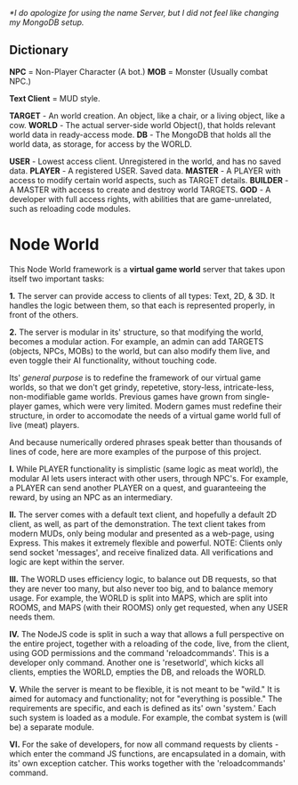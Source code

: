 _*I do apologize for using the name Server, but I did not feel like changing my MongoDB setup._

## Dictionary

__NPC__ = Non-Player Character (A bot.)
__MOB__ = Monster (Usually combat NPC.)

__Text Client__ = MUD style.

__TARGET__    - An world creation. An object, like a chair, or a living object, like a cow.
__WORLD__     - The actual server-side world Object(), that holds relevant world data in ready-access mode.
__DB__        - The MongoDB that holds all the world data, as storage, for access by the WORLD.

__USER__      - Lowest access client. Unregistered in the world, and has no saved data.
__PLAYER__    - A registered USER. Saved data.
__MASTER__    - A PLAYER with access to modify certain world aspects, such as TARGET details.
__BUILDER__   - A MASTER with access to create and destroy world TARGETS.
__GOD__       - A developer with full access rights, with abilities that are game-unrelated, such as reloading code modules.

# Node World

This Node World framework is a __virtual game world__ server that takes upon itself two important tasks:

__1.__  The server can provide access to clients of all types: Text, 2D, & 3D. It handles the logic between them,
    so that each is represented properly, in front of the others.

__2.__  The server is modular in its' structure, so that modifying the world, becomes a modular action. For example,
    an admin can add TARGETS (objects, NPCs, MOBs) to the world, but can also modify them live,
    and even toggle their AI functionality, without touching code.

Its' _general purpose_ is to redefine the framework of our virtual game worlds, so that we don't get grindy,
repetetive, story-less, intricate-less, non-modifiable game worlds. Previous games have grown from single-player
games, which were very limited. Modern games must redefine their structure, in order to accomodate
the needs of a virtual game world full of live (meat) players.

And because numerically ordered phrases speak better than thousands of lines of code,
here are more examples of the purpose of this project.

__I.__    While PLAYER functionality is simplistic (same logic as meat world),
      the modular AI lets users interact with other users, through NPC's.
      For example, a PLAYER can send another PLAYER on a quest, and guaranteeing the reward,
      by using an NPC as an intermediary.

__II.__   The server comes with a default text client, and hopefully a default 2D client, as well,
      as part of the demonstration. The text client takes from modern MUDs, only being modular
      and presented as a web-page, using Express. This makes it extremely flexible and powerful.
      NOTE: Clients only send socket 'messages', and receive finalized data. All verifications and
      logic are kept within the server.

__III.__  The WORLD uses efficiency logic, to balance out DB requests, so that they are never too many,
      but also never too big, and to balance memory usage. For example, the WORLD is split into MAPS,
      which are split into ROOMS, and MAPS (with their ROOMS) only get requested, when any USER needs them.

__IV.__   The NodeJS code is split in such a way that allows a full perspective on the entire project,
      together with a reloading of the code, live, from the client, using GOD permissions and the
      command 'reloadcommands'. This is a developer only command. Another one is 'resetworld',
      which kicks all clients, empties the WORLD, empties the DB, and reloads the WORLD.

__V.__    While the server is meant to be flexible, it is not meant to be "wild." It is aimed for automacy
      and functionality; not for "everything is possible." The requirements are specific, and
      each is defined as its' own 'system.' Each such system is loaded as a module. For example,
      the combat system is (will be) a separate module.

__VI.__   For the sake of developers, for now all command requests by clients - which enter the command
      JS functions, are encapsulated in a domain, with its' own exception catcher. This works together
      with the 'reloadcommands' command.


